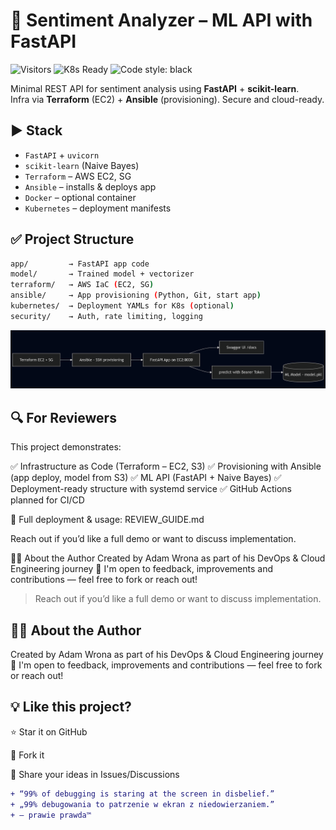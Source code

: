 # 🧠 Sentiment Analyzer – ML API with FastAPI

![Visitors](https://visitor-badge.laobi.icu/badge?page_id=cloudcr0w.sentiment-analyzer-devops)
![K8s Ready](https://img.shields.io/badge/Kubernetes-Ready-blue?logo=kubernetes)
![Code style: black](https://img.shields.io/badge/code%20style-black-000000.svg)


Minimal REST API for sentiment analysis using **FastAPI** + **scikit-learn**.  
Infra via **Terraform** (EC2) + **Ansible** (provisioning). Secure and cloud-ready.

## ▶️ Stack

- `FastAPI` + `uvicorn`
- `scikit-learn` (Naive Bayes)
- `Terraform` – AWS EC2, SG
- `Ansible` – installs & deploys app
- `Docker` – optional container
- `Kubernetes` – deployment manifests

## ✅ Project Structure

```bash
app/         → FastAPI app code
model/       → Trained model + vectorizer
terraform/   → AWS IaC (EC2, SG)
ansible/     → App provisioning (Python, Git, start app)
kubernetes/  → Deployment YAMLs for K8s (optional)
security/    → Auth, rate limiting, logging
```

![Deployment Diagram](./sentiment-diagram.png)

## 🔍 For Reviewers
This project demonstrates:

✅ Infrastructure as Code (Terraform – EC2, S3)
✅ Provisioning with Ansible (app deploy, model from S3)
✅ ML API (FastAPI + Naive Bayes)
✅ Deployment-ready structure with systemd service
✅ GitHub Actions planned for CI/CD

🧪 Full deployment & usage: REVIEW_GUIDE.md

Reach out if you’d like a full demo or want to discuss implementation.

👨‍💻 About the Author
Created by Adam Wrona as part of his DevOps & Cloud Engineering journey 🚀
I'm open to feedback, improvements and contributions — feel free to fork or reach out!

> Reach out if you’d like a full demo or want to discuss implementation.


## 👨‍💻 About the Author
Created by Adam Wrona as part of his DevOps & Cloud Engineering journey 🚀
I'm open to feedback, improvements and contributions — feel free to fork or reach out!

## 💡 Like this project?

⭐ Star it on GitHub

🍴 Fork it

🧠 Share your ideas in Issues/Discussions

```diff
+ “99% of debugging is staring at the screen in disbelief.”
+ „99% debugowania to patrzenie w ekran z niedowierzaniem.”
+ — prawie prawda™
```
